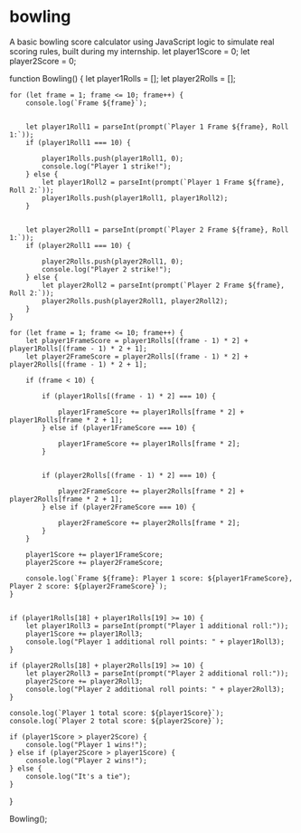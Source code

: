# bowling
A basic bowling score calculator using JavaScript logic to simulate real scoring rules, built during my internship.
let player1Score = 0;
let player2Score = 0;

function Bowling() {
    let player1Rolls = [];
    let player2Rolls = [];

    for (let frame = 1; frame <= 10; frame++) {
        console.log(`Frame ${frame}`);


        let player1Roll1 = parseInt(prompt(`Player 1 Frame ${frame}, Roll 1:`));
        if (player1Roll1 === 10) {
            
            player1Rolls.push(player1Roll1, 0); 
            console.log("Player 1 strike!");
        } else {
            let player1Roll2 = parseInt(prompt(`Player 1 Frame ${frame}, Roll 2:`));
            player1Rolls.push(player1Roll1, player1Roll2);
        }

        
        let player2Roll1 = parseInt(prompt(`Player 2 Frame ${frame}, Roll 1:`));
        if (player2Roll1 === 10) {
            
            player2Rolls.push(player2Roll1, 0); 
            console.log("Player 2 strike!");
        } else {
            let player2Roll2 = parseInt(prompt(`Player 2 Frame ${frame}, Roll 2:`));
            player2Rolls.push(player2Roll1, player2Roll2);
        }
    }

    for (let frame = 1; frame <= 10; frame++) {
        let player1FrameScore = player1Rolls[(frame - 1) * 2] + player1Rolls[(frame - 1) * 2 + 1];
        let player2FrameScore = player2Rolls[(frame - 1) * 2] + player2Rolls[(frame - 1) * 2 + 1];

        if (frame < 10) {
            
            if (player1Rolls[(frame - 1) * 2] === 10) {
                
                player1FrameScore += player1Rolls[frame * 2] + player1Rolls[frame * 2 + 1];
            } else if (player1FrameScore === 10) {
                
                player1FrameScore += player1Rolls[frame * 2];
            }

            
            if (player2Rolls[(frame - 1) * 2] === 10) {
                
                player2FrameScore += player2Rolls[frame * 2] + player2Rolls[frame * 2 + 1];
            } else if (player2FrameScore === 10) {
                
                player2FrameScore += player2Rolls[frame * 2];
            }
        }

        player1Score += player1FrameScore;
        player2Score += player2FrameScore;

        console.log(`Frame ${frame}: Player 1 score: ${player1FrameScore}, Player 2 score: ${player2FrameScore}`);
    }

    
    if (player1Rolls[18] + player1Rolls[19] >= 10) {
        let player1Roll3 = parseInt(prompt("Player 1 additional roll:"));
        player1Score += player1Roll3;
        console.log("Player 1 additional roll points: " + player1Roll3);
    }

    if (player2Rolls[18] + player2Rolls[19] >= 10) {
        let player2Roll3 = parseInt(prompt("Player 2 additional roll:"));
        player2Score += player2Roll3;
        console.log("Player 2 additional roll points: " + player2Roll3);
    }

    console.log(`Player 1 total score: ${player1Score}`);
    console.log(`Player 2 total score: ${player2Score}`);

    if (player1Score > player2Score) {
        console.log("Player 1 wins!");
    } else if (player2Score > player1Score) {
        console.log("Player 2 wins!");
    } else {
        console.log("It's a tie");
    }
}

Bowling();
